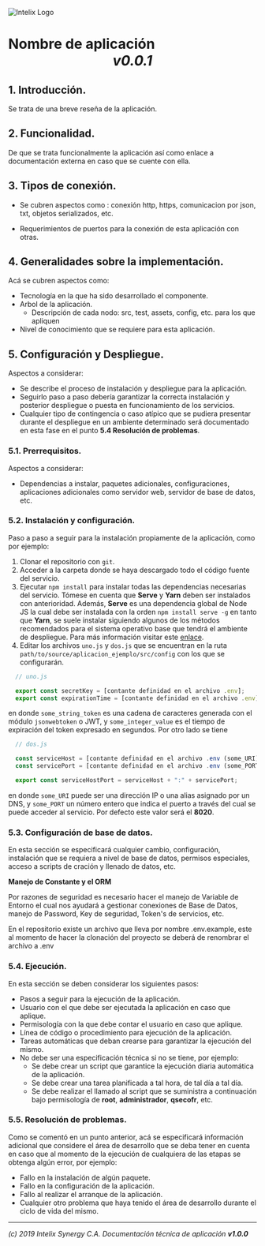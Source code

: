 ![Intelix Logo](http://cs.intelix.biz/logo/pic.png)

# Nombre de aplicación</br><center> *v0.0.1* </center>

## 1. Introducción.

Se trata de una breve reseña de la aplicación.

## 2. Funcionalidad.

De que se trata funcionalmente la aplicación así como enlace a documentación externa en caso que se cuente con ella.

## 3. Tipos de conexión.

- Se cubren aspectos como : conexión http, https, comunicacion por json, txt, objetos serializados, etc.

- Requerimientos de puertos para la conexión de esta aplicación con otras.

## 4. Generalidades sobre la implementación.

Acá se cubren aspectos como:

- Tecnología en la que ha sido desarrollado el componente.
- Arbol de la aplicación.
	- Descripción de cada nodo: src, test, assets, config, etc. para los que apliquen
- Nivel de conocimiento que se requiere para esta aplicación.

## 5. Configuración y Despliegue.

Aspectos a considerar:

- Se describe el proceso de instalación y despliegue para la aplicación.
- Seguirlo paso a paso debería garantizar la correcta instalación y posterior despliegue o puesta en funcionamiento de los servicios. 
- Cualquier tipo de contingencia o caso atípico que se pudiera presentar durante el despliegue en un ambiente determinado será documentado en esta fase en el punto **5.4 Resolución de problemas**.

### 5.1. Prerrequisitos.

Aspectos a considerar:

- Dependencias a instalar, paquetes adicionales, configuraciones, aplicaciones adicionales como servidor web, servidor de base de datos, etc.

### 5.2. Instalación y configuración.

Paso a paso a seguir para la instalación propiamente de la aplicación, como por ejemplo:

1. Clonar el repositorio con `git`.
2. Acceder a la carpeta donde se haya descargado todo el código fuente del servicio.
3. Ejecutar `npm install` para instalar todas las dependencias necesarias del servicio.
Tómese en cuenta que **Serve** y **Yarn** deben ser instalados con anterioridad. Además,
**Serve** es una dependencia global de Node JS la cual debe ser instalada con la orden
`npm install serve -g` en  tanto que **Yarn**, se suele instalar siguiendo algunos de
los métodos recomendados para el sistema operativo base que tendrá el ambiente de
despliegue. Para más información visitar este [enlace](https://google.com/).
4. Editar los archivos `uno.js` y `dos.js` que se encuentran en la
ruta `path/to/source/aplicacion_ejemplo/src/config` con los que se configurarán.

```javascript
  // uno.js

  export const secretKey = [contante definidad en el archivo .env];
  export const expirationTime = [contante definidad en el archivo .env];
```

  en donde `some_string_token` es una cadena de caracteres generada con el módulo `jsonwebtoken`
  o JWT, y `some_integer_value` es el tiempo de expiración del token expresado en segundos. Por
  otro lado se tiene

```javascript
  // dos.js

  const serviceHost = [contante definidad en el archivo .env (some_URI)];
  const servicePort = [contante definidad en el archivo .env (some_PORT)];

  export const serviceHostPort = serviceHost + ":" + servicePort;
```

  en donde `some_URI` puede ser una dirección IP o una alias asignado por un DNS, y `some_PORT` un
  número entero que indica el puerto a través del cual se puede acceder al servicio. Por defecto
  este valor será el **8020**.

### 5.3. Configuración de base de datos.

En esta sección se especificará cualquier cambio, configuración, instalación que se requiera a nivel de base de datos, permisos especiales, acceso a scripts de cración y llenado de datos, etc.

**Manejo de Constante y el ORM**

Por razones de seguridad es necesario hacer el manejo de Variable de Entorno el
cual nos ayudará a gestionar conexiones de Base de Datos, manejo de Password,
Key de seguridad, Token's de servicios, etc.

En el repositorio existe un archivo que lleva por nombre .env.example, este al
momento de hacer la clonación del proyecto se deberá de renombrar el archivo a
.env

### 5.4. Ejecución.

En esta sección se deben considerar los siguientes pasos:

- Pasos a seguir para la ejecución de la aplicación.
- Usuario con el que debe ser ejecutada la aplicación en caso que aplique.
- Permisología con la que debe contar el usuario en caso que aplique.
- Línea de código o procedimiento para ejecución de la aplicación.
- Tareas automáticas que deban crearse para garantizar la ejecución del mismo. 
- No debe ser una especificación técnica si no se tiene, por ejemplo:
	- Se debe crear un script que garantice la ejecución diaria automática de la aplicación.
	- Se debe crear una tarea planificada a tal hora, de tal día a tal día.
	- Se debe realizar el llamado al script que se suministra a continuación bajo permisología de **root**, **administrador**, **qsecofr**, etc.

### 5.5. Resolución de problemas.

Como se comentó en un punto anterior, acá se especificará información adicional que considere el área de desarrollo que se deba tener en cuenta en caso que al momento de la ejecución de cualquiera de las etapas se obtenga algún error, por ejemplo:

- Fallo en la instalación de algún paquete.
- Fallo en la configuración de la aplicación.
- Fallo al realizar el arranque de la aplicación.
- Cualquier otro problema que haya tenido el área de desarrollo durante el ciclo de vida del mismo. 

---
_(c) 2019 Intelix Synergy C.A. Documentación técnica de aplicación **v1.0.0**_

